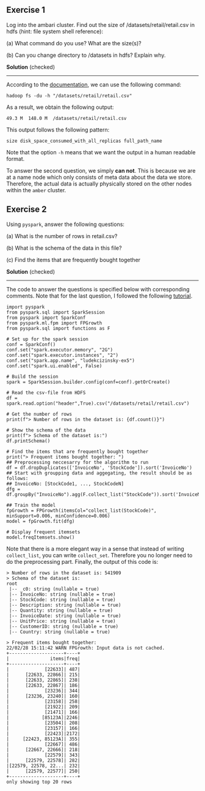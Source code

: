 ## Exercise 1

Log into the ambari cluster. Find out the size of /datasets/retail/retail.csv in hdfs (hint: file system shell reference):

(a) What command do you use? What are the size(s)?

(b) Can you change directory to /datasets in hdfs? Explain why.

**Solution** (checked)

---

According to the [documentation](https://hadoop.apache.org/docs/current/hadoop-project-dist/hadoop-common/FileSystemShell.html), we can use the following command:

```
hadoop fs -du -h "/datasets/retail/retail.csv"
```

As a result, we obtain the following output:

```
49.3 M  148.0 M  /datasets/retail/retail.csv
```

This output follows the following pattern:

```
size disk_space_consumed_with_all_replicas full_path_name
```

Note that the option `-h` means that we want the output in a human readable format.

To answer the second question, we simply **can not**. This is because we are at
a name node which only consists of meta data about the data we store. Therefore,
the actual data is actually physically stored on the other nodes within the
`amber` cluster.

## Exercise 2

Using `pyspark`, answer the following questions:

(a) What is the number of rows in retail.csv?

(b) What is the schema of the data in this file?

(c) Find the items that are frequently bought together

**Solution** (checked)

---

The code to answer the questions is specified below with corresponding comments.
Note that for the last question, I followed the following [tutorial](https://towardsdatascience.com/market-basket-analysis-using-pysparks-fpgrowth-55c37ebd95c0).

```
import pyspark
from pyspark.sql import SparkSession
from pyspark import SparkConf
from pyspark.ml.fpm import FPGrowth
from pyspark.sql import functions as F

# Set up for the spark session
conf = SparkConf()
conf.set("spark.executor.memory", "2G")
conf.set("spark.executor.instances", "2")
conf.set("spark.app.name", "ludekcizinsky-ex5")
conf.set("spark.ui.enabled", False)

# Build the session 
spark = SparkSession.builder.config(conf=conf).getOrCreate()

# Read the csv-file from HDFS
df = spark.read.option("header",True).csv("/datasets/retail/retail.csv")

# Get the number of rows 
print(f"> Number of rows in the dataset is: {df.count()}")

# Show the schema of the data
print(f"> Schema of the dataset is:")
df.printSchema()

# Find the items that are frequently bought together
print("> Frequent items bought together: ")
## Preprocessing neccesarry for the algorithm to run
df = df.dropDuplicates(['InvoiceNo', 'StockCode']).sort('InvoiceNo')
## Start with groupping data and aggegating, the result should be as follows:
## InvoiceNo: [StockCode1, ..., StockCodeN]
dfg = df.groupBy("InvoiceNo").agg(F.collect_list("StockCode")).sort('InvoiceNo')

## Train the model
fpGrowth = FPGrowth(itemsCol="collect_list(StockCode)", minSupport=0.006, minConfidence=0.006)
model = fpGrowth.fit(dfg)

# Display frequent itemsets
model.freqItemsets.show()
```

Note that there is a more elegant way in a sense that instead of writing `collect_list`, you can write `collect_set`.
Therefore you no longer need to do the preprocessing part. Finally, the output of this code is:

```
> Number of rows in the dataset is: 541909
> Schema of the dataset is:
root
 |-- _c0: string (nullable = true)
 |-- InvoiceNo: string (nullable = true)
 |-- StockCode: string (nullable = true)
 |-- Description: string (nullable = true)
 |-- Quantity: string (nullable = true)
 |-- InvoiceDate: string (nullable = true)
 |-- UnitPrice: string (nullable = true)
 |-- CustomerID: string (nullable = true)
 |-- Country: string (nullable = true)

> Frequent items bought together:
22/02/28 15:11:42 WARN FPGrowth: Input data is not cached.
+--------------------+----+
|               items|freq|
+--------------------+----+
|             [22633]| 487|
|      [22633, 22866]| 215|
|      [22633, 22865]| 238|
|      [22633, 22867]| 186|
|             [23236]| 344|
|      [23236, 23240]| 160|
|             [23158]| 258|
|             [21922]| 209|
|             [21471]| 166|
|            [85123A]|2246|
|             [23504]| 208|
|             [23157]| 166|
|             [22423]|2172|
|     [22423, 85123A]| 355|
|             [22667]| 486|
|      [22667, 22666]| 218|
|             [22579]| 343|
|      [22579, 22578]| 282|
|[22579, 22578, 22...| 232|
|      [22579, 22577]| 250|
+--------------------+----+
only showing top 20 rows
```

